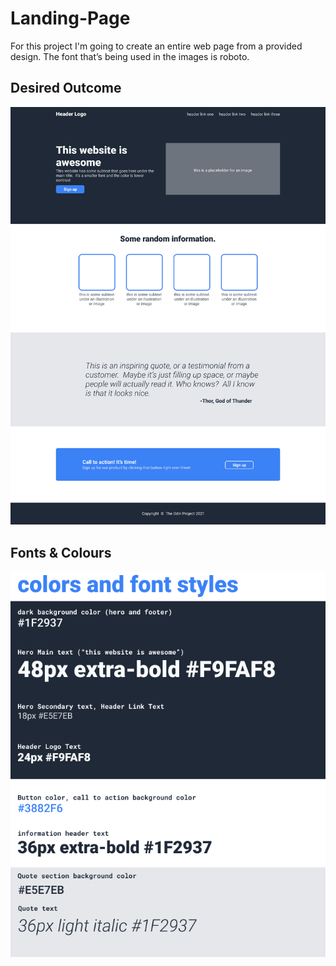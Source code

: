# Landing-Page
For this project I'm going to create an entire web page from a provided design.
The font that’s being used in the images is roboto.
## Desired Outcome

![desired outcome](desired-outcome.png)

## Fonts & Colours

![fonts and colours](fonts_and_colours.png)

